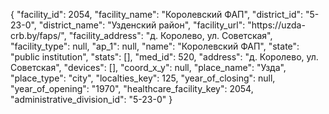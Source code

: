 {
    "facility_id": 2054,
    "facility_name": "Королевский ФАП",
    "district_id": "5-23-0",
    "district_name": "Узденский район",
    "facility_url": "https:\/\/uzda-crb.by\/faps\/",
    "facility_address": "д. Королево, ул. Советская",
    "facility_type": null,
    "ap_1": null,
    "name": "Королевский ФАП",
    "state": "public institution",
    "stats": [],
    "med_id": 520,
    "address": "д. Королево, ул. Советская",
    "devices": [],
    "coord_x_y": null,
    "place_name": "Узда",
    "place_type": "city",
    "localties_key": 125,
    "year_of_closing": null,
    "year_of_opening": "1970",
    "healthcare_facility_key": 2054,
    "administrative_division_id": "5-23-0"
}
